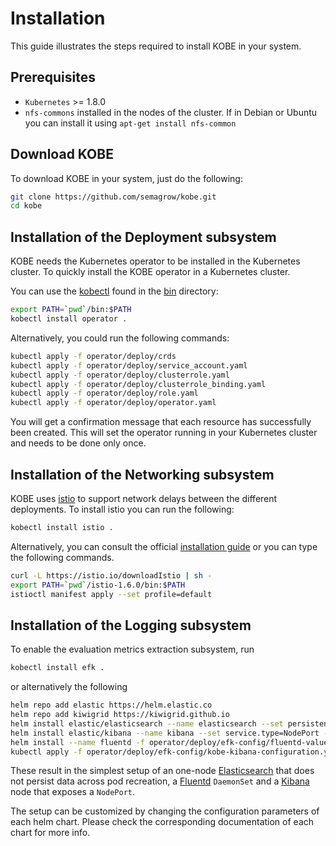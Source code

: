 # Installation

This guide illustrates the steps required to install KOBE in your system.

## Prerequisites

- `Kubernetes` >= 1.8.0
- `nfs-commons` installed in the nodes of the cluster. If in Debian or
   Ubuntu you can install it using `apt-get install nfs-common`

## Download KOBE

To download KOBE in your system, just do the following:

```sh
git clone https://github.com/semagrow/kobe.git
cd kobe
```

## Installation of the Deployment subsystem

KOBE needs the Kubernetes operator to be installed in the Kubernetes cluster. To
quickly install the KOBE operator in a Kubernetes cluster. 

You can use the [kobectl] found in the
[bin](https://github.com/semagrow/kobe/tree/devel/bin) directory:

```sh
export PATH=`pwd`/bin:$PATH
kobectl install operator .
```

Alternatively, you could run the following commands:

```sh
kubectl apply -f operator/deploy/crds
kubectl apply -f operator/deploy/service_account.yaml
kubectl apply -f operator/deploy/clusterrole.yaml
kubectl apply -f operator/deploy/clusterrole_binding.yaml
kubectl apply -f operator/deploy/role.yaml
kubectl apply -f operator/deploy/operator.yaml
```

You will get a confirmation message that each resource has successfully been
created. This will set the operator running in your Kubernetes cluster and needs
to be done only once.

## Installation of the Networking subsystem

KOBE uses [istio] to support network delays between the different deployments.
To install istio you can run the following:

```sh
kobectl install istio .
```

Alternatively, you can consult the official [installation
guide](https://istio.io/docs/setup/getting-started/) or you can type the
following commands.

```sh
curl -L https://istio.io/downloadIstio | sh -
export PATH=`pwd`/istio-1.6.0/bin:$PATH
istioctl manifest apply --set profile=default
```

## Installation of the Logging subsystem

To enable the evaluation metrics extraction subsystem, run

```sh
kobectl install efk .
```

or alternatively the following

```sh
helm repo add elastic https://helm.elastic.co
helm repo add kiwigrid https://kiwigrid.github.io
helm install elastic/elasticsearch --name elasticsearch --set persistence.enabled=false --set replicas=1 --version 7.6.2
helm install elastic/kibana --name kibana --set service.type=NodePort --version 7.6.2
helm install --name fluentd -f operator/deploy/efk-config/fluentd-values.yaml kiwigrid/fluentd-elasticsearch --version 8.0.1
kubectl apply -f operator/deploy/efk-config/kobe-kibana-configuration.yaml
```

These result in the simplest setup of an one-node [Elasticsearch] that does not
persist data across pod recreation, a [Fluentd] `DaemonSet` and a [Kibana] node
that exposes a `NodePort`. 

The setup can be customized by changing the configuration parameters of each
helm chart. Please check the corresponding documentation of each chart for more
info.

[kobectl]: ../references/kobectl.md

[istio]: https://istio.io/
[Elasticsearch]: https://github.com/elastic/helm-charts/blob/master/elasticsearch
[Fluentd]: https://github.com/kiwigrid/helm-charts/tree/master/charts/fluentd-elasticsearch
[Kibana]: https://github.com/elastic/helm-charts/tree/master/kibana
